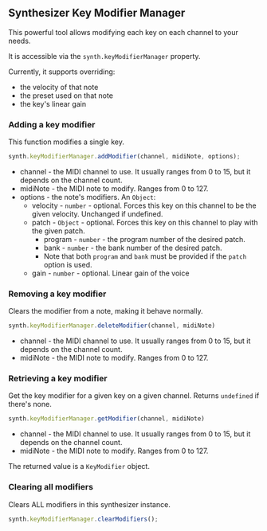 ## Synthesizer Key Modifier Manager
This powerful tool allows modifying each key on each channel to your needs.

It is accessible via the `synth.keyModifierManager` property.

Currently, it supports overriding:
- the velocity of that note
- the preset used on that note
- the key's linear gain

### Adding a key modifier

This function modifies a single key.

```js
synth.keyModifierManager.addModifier(channel, midiNote, options);
```

- channel - the MIDI channel to use. It usually ranges from 0 to 15, but it depends on the channel count.
- midiNote - the MIDI note to modify. Ranges from 0 to 127.
- options - the note's modifiers. An `Object`:
  - velocity - `number` - optional. Forces this key on this channel to be the given velocity. Unchanged if undefined.
  - patch - `Object` - optional. Forces this key on this channel to play with the given patch.
    - program - `number` - the program number of the desired patch.
    - bank - `number` - the bank number of the desired patch.
    - Note that both `program` and `bank` must be provided if the `patch` option is used.
  - gain - `number` - optional. Linear gain of the voice

### Removing a key modifier

Clears the modifier from a note, making it behave normally.

```js
synth.keyModifierManager.deleteModifier(channel, midiNote)
```

- channel - the MIDI channel to use. It usually ranges from 0 to 15, but it depends on the channel count.
- midiNote - the MIDI note to modify. Ranges from 0 to 127.

### Retrieving a key modifier

Get the key modifier for a given key on a given channel. Returns `undefined` if there's none.

```js
synth.keyModifierManager.getModifier(channel, midiNote)
```

- channel - the MIDI channel to use. It usually ranges from 0 to 15, but it depends on the channel count.
- midiNote - the MIDI note to modify. Ranges from 0 to 127.

The returned value is a `KeyModifier` object.

### Clearing all modifiers

Clears ALL modifiers in this synthesizer instance.

```js
synth.keyModifierManager.clearModifiers();
```